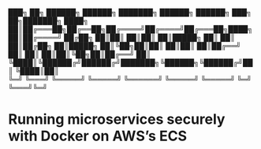 
███╗   ██╗ ██████╗ ██████╗ ███████╗ ██████╗ ██████╗ ███╗   ██╗███████╗
████╗  ██║██╔═══██╗██╔══██╗██╔════╝██╔════╝██╔═══██╗████╗  ██║██╔════╝
██╔██╗ ██║██║   ██║██║  ██║█████╗  ██║     ██║   ██║██╔██╗ ██║█████╗ 
██║╚██╗██║██║   ██║██║  ██║██╔══╝  ██║     ██║   ██║██║╚██╗██║██╔══╝ 
██║ ╚████║╚██████╔╝██████╔╝███████╗╚██████╗╚██████╔╝██║ ╚████║██║    
╚═╝  ╚═══╝ ╚═════╝ ╚═════╝ ╚══════╝ ╚═════╝ ╚═════╝ ╚═╝  ╚═══╝╚═╝
                                                             
# Running microservices securely with Docker on AWS’s ECS
